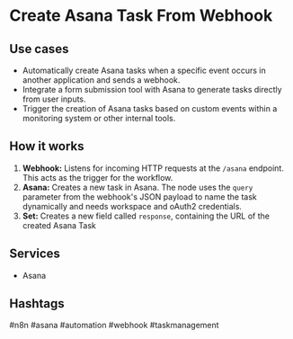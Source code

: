 # Create Asana Task From Webhook

## Use cases

- Automatically create Asana tasks when a specific event occurs in another application and sends a webhook.
- Integrate a form submission tool with Asana to generate tasks directly from user inputs.
- Trigger the creation of Asana tasks based on custom events within a monitoring system or other internal tools.

## How it works

1.  **Webhook:** Listens for incoming HTTP requests at the `/asana` endpoint. This acts as the trigger for the workflow.
2.  **Asana:** Creates a new task in Asana. The node uses the `query` parameter from the webhook's JSON payload to name the task dynamically and needs workspace and oAuth2 credentials.
3.  **Set:** Creates a new field called `response`, containing the URL of the created Asana Task

## Services

-   Asana

## Hashtags

#n8n #asana #automation #webhook #taskmanagement
